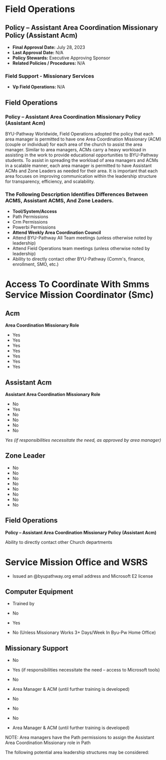 # Field Operations

## Policy – Assistant Area Coordination Missionary Policy (Assistant Acm)

- **Final Approval Date:** July 28, 2023
- **Last Approval Date:** N/A
- **Policy Stewards:** Executive Approving Sponsor
- **Related Policies / Procedures:** N/A

### Field Support - Missionary Services

- **Vp Field Operations:** N/A

## Field Operations

### Policy – Assistant Area Coordination Missionary Policy (Assistant Acm)

BYU-Pathway Worldwide, Field Operations adopted the policy that each area manager is permitted to have one Area Coordination Missionary (ACM) (couple or individual) for each area of the church to assist the area manager. Similar to area managers, ACMs carry a heavy workload in assisting in the work to provide educational opportunities to BYU-Pathway students. To assist in spreading the workload of area managers and ACMs in a scalable manner, each area manager is permitted to have Assistant ACMs and Zone Leaders as needed for their area. It is important that each area focuses on improving communication within the leadership structure for transparency, efficiency, and scalability.

### The Following Description Identifies Differences Between ACMS, Assistant ACMS, And Zone Leaders.

- **Tool/System/Access**
- Path Permissions
- Crm Permissions
- Powerbi Permissions
- **Attend Weekly Area Coordination Council**
- Attend BYU-Pathway All Team meetings (unless otherwise noted by leadership)
- Attend Field Operations team meetings (unless otherwise noted by leadership)
- Ability to directly contact other BYU-Pathway (Comm's, finance, enrollment, SMO, etc.)

# Access To Coordinate With Smms Service Mission Coordinator (Smc)

## Acm

**Area Coordination Missionary Role**

- Yes
- Yes
- Yes
- Yes
- Yes
- Yes
- Yes

## Assistant Acm

**Assistant Area Coordination Missionary Role**

- No
- Yes
- No
- No
- No
- No

*Yes (if responsibilities necessitate the need, as approved by area manager)*

## Zone Leader

- No
- No
- No
- No
- No
- No
- No
- No

## Field Operations

**Policy – Assistant Area Coordination Missionary Policy (Assistant Acm)**

Ability to directly contact other Church departments

# Service Mission Office and WSRS

- Issued an @byupathway.org email address and Microsoft E2 license

## Computer Equipment

- Trained by

- No

- Yes

- No (Unless Missionary Works 3+ Days/Week In Byu-Pw Home Office)

## Missionary Support

- No

- Yes (if responsibilities necessitate the need – access to Microsoft tools)

- No

- Area Manager & ACM (until further training is developed)

- No

- No

- No

- Area Manager & ACM (until further training is developed)

NOTE: Area managers have the Path permissions to assign the Assistant Area Coordination Missionary role in Path

The following potential area leadership structures may be considered:

